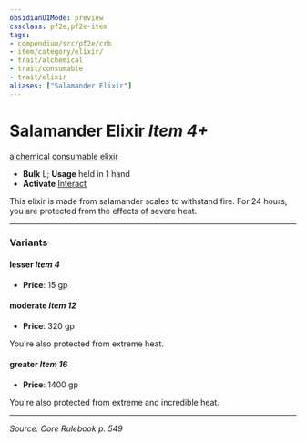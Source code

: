 ```yaml
---
obsidianUIMode: preview
cssclass: pf2e,pf2e-item
tags:
- compendium/src/pf2e/crb
- item/category/elixir/
- trait/alchemical
- trait/consumable
- trait/elixir
aliases: ["Salamander Elixir"]
---
```

# Salamander Elixir *Item 4+*  
[alchemical](alchemical.md "Alchemical Item Trait")  [consumable](consumable.md "Consumable Item Trait")  [elixir](elixir.md "Elixir Item Trait")  

- **Bulk** L; **Usage** held in 1 hand
- **Activate** [Interact](interact.md)

This elixir is made from salamander scales to withstand fire. For 24 hours, you are protected from the effects of severe heat.

---

### Variants

#### lesser *Item 4*

- **Price**: 15 gp

#### moderate *Item 12*

- **Price**: 320 gp

You're also protected from extreme heat.

#### greater *Item 16*

- **Price**: 1400 gp

You're also protected from extreme and incredible heat.

---
*Source: Core Rulebook p. 549*